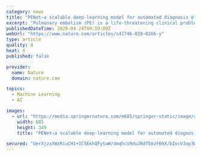 ```yaml
---
category: news
title: "PENet—a scalable deep-learning model for automated diagnosis of pulmonary embolism using volumetric CT imaging"
excerpt: "Pulmonary embolism (PE) is a life-threatening clinical problem and computed tomography pulmonary angiography (CTPA) is the gold standard for diagnosis. Prompt diagnosis and immediate treatment are critical to avoid high morbidity and mortality rates,"
publishedDateTime: 2020-04-24T09:59:00Z
webUrl: "https://www.nature.com/articles/s41746-020-0266-y"
type: article
quality: 4
heat: 4
published: false

provider:
  name: Nature
  domain: nature.com

topics:
  - Machine Learning
  - AI

images:
  - url: "https://media.springernature.com/m685/springer-static/image/art%3A10.1038%2Fs41746-020-0266-y/MediaObjects/41746_2020_266_Fig1_HTML.png"
    width: 685
    height: 349
    title: "PENet—a scalable deep-learning model for automated diagnosis of pulmonary embolism using volumetric CT imaging"

secured: "UerXjzxXWzRiuCH1+IC5EkhQFytwW/dmqhcV9duJRdTEmzF00X/bIvcV3op3WVM5SzwhHO7lyDjB3FTuVTesto9xGeGE1iwuvTEPL0GeRiCnbi2pumCEiuUHwh/46YgOkf0+x6nlTi8WNd5Vs9gC3weUvkmIX5tMjtSwR33oXL31TjmrHxMODlsoIcNDdizDa6Ui4R0kd5L3ojhDocQnZqKxExUcdwvoS+KDaP5Eqf4tZEG0oS97NoQ4xNHilljtCSTYkSTWAzc5++sEUWin32ovdlcoVsFkxfpLy//eS514ZJK03U9X185cz0/kXMfc;WZvj3zeQQHpbUJSoyAz1AA=="
---
```


